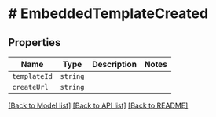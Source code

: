 # # EmbeddedTemplateCreated



## Properties

Name | Type | Description | Notes
------------ | ------------- | ------------- | -------------
| `templateId` | ```string``` |   |  |
| `createUrl` | ```string``` |   |  |

[[Back to Model list]](../README.md#models) [[Back to API list]](../README.md#api-endpoints) [[Back to README]](../README.md)
